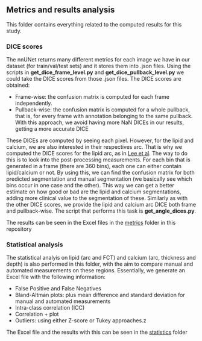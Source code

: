 ## Metrics and results analysis

This folder contains everything related to the computed results for this study. 

### DICE scores

The nnUNet returns many different metrics for each image we have in our dataset (for train/val/test sets) and it stores them into .json files. Using the scripts in **get_dice_frame_level.py** and **get_dice_pullback_level.py** we could take the DICE scores from those .json files. The DICE scores are obtained:

 - Frame-wise: the confusion matrix is computed for each frame independently.
 - Pullback-wise: the confusion matrix is computed for a whole pullback, that is, for every frame with annotation belonging to the same pullback. With this approach, we avoid having more NaN DICEs in our results, getting a more accurate DICE

 These DICEs are computed by seeing each pixel. However, for the lipid and calcium, we are also interested in their respectives arc. That is why we computed the DICE scores for the lipid arc, as in [Lee et al](https://www.nature.com/articles/s41598-022-24884-1). The way to do this is to look into the post-processing measurements. For each bin that is generated in a frame (there are 360 bins), each one can either contain lipid/calcium or not. By using this, we can find the confusion matrix for both predicted segmentation and manual segmentation (we basically see which bins occur in one case and the other). This way we can get a better estimate on how good or bad are the lipid and calcium segmentations, adding more clinical value to the segmentation of these. Similarly as with the other DICE scores, we provide the lipid and calcium arc DICE both frame and pullback-wise. The script that performs this task is **get_angle_dices.py**.

 The results can be seen in the Excel files in the [metrics](info-files) folder in this repository


### Statistical analysis

The statistical analyis on lipid (arc and FCT) and calcium (arc, thickness and depth) is also performed in this folder, with the aim to compare manual and automated measurements on these regions. Essentially, we generate an Excel file with the following information:

 - False Positive and False Negatives
 - Bland-Altman plots: plus mean difference and standard deviation for manual and automated measurements
 - Intra-class correlation (ICC)
 - Correlation + plot
 - Outliers: using either Z-score or Tukey approaches.z

 The Excel file and the results with this can be seen in the [statistics](/info-files/statistics) folder





 